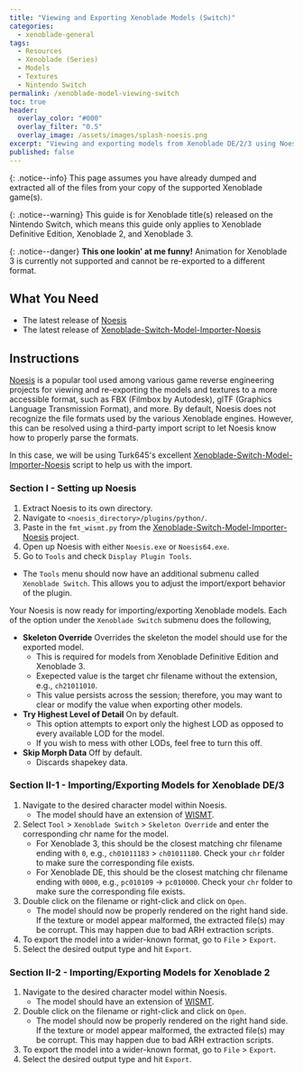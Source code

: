 ```yaml
---
title: "Viewing and Exporting Xenoblade Models (Switch)"
categories:
  - xenoblade-general
tags:
  - Resources
  - Xenoblade (Series)
  - Models
  - Textures
  - Nintendo Switch
permalink: /xenoblade-model-viewing-switch
toc: true
header:
  overlay_color: "#000"
  overlay_filter: "0.5"
  overlay_image: /assets/images/splash-noesis.png
excerpt: "Viewing and exporting models from Xenoblade DE/2/3 using Noesis."
published: false
---
```


{: .notice--info}
This page assumes you have already dumped and extracted all of the files from your copy of the supported Xenoblade game(s).

{: .notice--warning}
This guide is for Xenoblade title(s) released on the Nintendo Switch, which means this guide only applies to Xenoblade Definitive Edition, Xenoblade 2, and Xenoblade 3.

{: .notice--danger}
**This one lookin' at me funny!** Animation for Xenoblade 3 is currently not supported and cannot be re-exported to a different format.

## What You Need

- The latest release of [Noesis]
- The latest release of [Xenoblade-Switch-Model-Importer-Noesis]

## Instructions

[Noesis] is a popular tool used among various game reverse engineering projects for viewing and re-exporting the models and textures to a more accessible format, such as FBX (Filmbox by Autodesk), glTF (Graphics Language Transmission Format), and more. By default, Noesis does not recognize the file formats used by the various Xenoblade engines. However, this can be resolved using a third-party import script to let Noesis know how to properly parse the formats. 

In this case, we will be using Turk645's excellent [Xenoblade-Switch-Model-Importer-Noesis] script to help us with the import.

### Section I - Setting up Noesis

1. Extract Noesis to its own directory.
1. Navigate to `<noesis_directory>/plugins/python/`.
1. Paste in the `fmt_wismt.py` from the [Xenoblade-Switch-Model-Importer-Noesis] project.
1. Open up Noesis with either `Noesis.exe` or `Noesis64.exe`.
1. Go to `Tools` and check `Display Plugin Tools`.
  - The `Tools` menu should now have an additional submenu called `Xenoblade Switch`. This allows you to adjust the import/export behavior of the plugin.

Your Noesis is now ready for importing/exporting Xenoblade models. Each of the option under the `Xenoblade Switch` submenu does the following,
- **Skeleton Override** Overrides the skeleton the model should use for the exported model. 
  - This is required for models from Xenoblade Definitive Edition and Xenoblade 3.
  - Exepected value is the target chr filename without the extension, e.g., `ch21011010`.
  - This value persists across the session; therefore, you may want to clear or modify the value when exporting other models.
- **Try Highest Level of Detail** On by default. 
  - This option attempts to export only the highest LOD as opposed to every available LOD for the model.
  - If you wish to mess with other LODs, feel free to turn this off.
- **Skip Morph Data** Off by default. 
  - Discards shapekey data.

### Section II-1 - Importing/Exporting Models for Xenoblade DE/3

1. Navigate to the desired character model within Noesis.
    - The model should have an extension of [WISMT](/files#wismt).
1. Select `Tool` > `Xenoblade Switch` > `Skeleton Override` and enter the corresponding chr name for the model.
    - For Xenoblade 3, this should be the closest matching chr filename ending with `0`, e.g., `ch01011183` > `ch01011180`. Check your `chr` folder to make sure the corresponding file exists.
    - For Xenoblade DE, this should be the closest matching chr filename ending with `0000`, e.g., `pc010109` -> `pc010000`. Check your `chr` folder to make sure the corresponding file exists.
1. Double click on the filename or right-click and click on `Open`.
    - The model should now be properly rendered on the right hand side. If the texture or model appear malformed, the extracted file(s) may be corrupt. This may happen due to bad ARH extraction scripts.
1. To export the model into a wider-known format, go to `File` > `Export`.
1. Select the desired output type and hit `Export`.

### Section II-2 - Importing/Exporting Models for Xenoblade 2

1. Navigate to the desired character model within Noesis.
    - The model should have an extension of [WISMT](/files#wismt).
1. Double click on the filename or right-click and click on `Open`.
    - The model should now be properly rendered on the right hand side. If the texture or model appear malformed, the extracted file(s) may be corrupt. This may happen due to bad ARH extraction scripts.
1. To export the model into a wider-known format, go to `File` > `Export`.
1. Select the desired output type and hit `Export`.

[Noesis]: https://www.richwhitehouse.com/index.php?content=inc_projects.php&showproject=91
[Xenoblade-Switch-Model-Importer-Noesis]: https://github.com/Turk645/Xenoblade-Switch-Model-Importer-Noesis